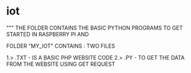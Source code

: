 # iot
""" THE FOLDER CONTAINS THE BASIC PYTHON PROGRAMS TO GET STARTED IN RASPBERRY PI AND 

FOLDER "MY_IOT"  CONTAINS : TWO FILES

1.>  .TXT  - IS A BASIC PHP WEBSITE CODE
2.>  .PY - TO GET THE DATA FROM THE WEBSITE USING GET REQUEST 
